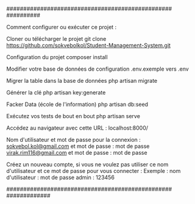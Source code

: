 ################################################# ##########

Comment configurer ou exécuter ce projet :

Cloner ou télécharger le projet
git clone https://github.com/sokvebolkol/Student-Management-System.git

Configuration du projet
composer install

Modifier votre base de données de configuration
.env.exemple vers .env

Migrer la table dans la base de données
php artisan migrate

Générer la clé
php artisan key:generate

Facker Data (école de l'information)
php artisan db:seed

Exécutez vos tests de bout en bout
php artisan serve

Accédez au navigateur avec cette URL :
localhost:8000/

Nom d'utilisateur et mot de passe pour la connexion :
sokvebol.kol@gmail.com et mot de passe : mot de passe virak.rim116@gmail.com et mot de passe : mot de passe

Créez un nouveau compte, si vous ne voulez pas utiliser ce nom d'utilisateur et ce mot de passe pour vous connecter :
Exemple : nom d'utilisateur : mot de passe admin : 123456

################################################# #############